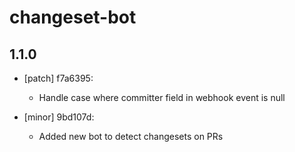 # changeset-bot

## 1.1.0
- [patch] f7a6395:

  - Handle case where committer field in webhook event is null
- [minor] 9bd107d:

  - Added new bot to detect changesets on PRs
